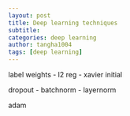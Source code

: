 ```yaml
---
layout: post
title: Deep learning techniques
subtitle:
categories: deep learning
author: tangha1004
tags: [deep learning]
---
```


label weights - l2 reg - xavier initial

dropout - batchnorm - layernorm

adam 